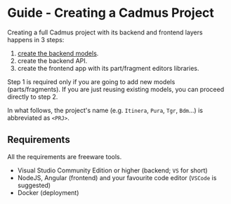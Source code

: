 # Guide - Creating a Cadmus Project

Creating a full Cadmus project with its backend and frontend layers happens in 3 steps:

1. [create the backend models](./backend.md).
2. create the backend API.
3. create the frontend app with its part/fragment editors libraries.

Step 1 is required only if you are going to add new models (parts/fragments). If you are just reusing existing models, you can proceed directly to step 2.

In what follows, the project's name (e.g. `Itinera`, `Pura`, `Tgr`, `Bdm`...) is abbreviated as `<PRJ>`.

## Requirements

All the requirements are freeware tools.

- Visual Studio Community Edition or higher (backend; `VS` for short)
- NodeJS, Angular (frontend) and your favourite code editor (`VSCode` is suggested)
- Docker (deployment)

